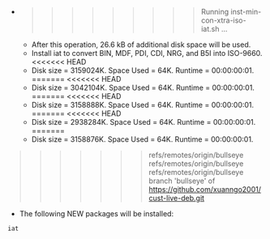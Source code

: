 * >>>>>>>>> Running inst-min-con-xtra-iso-iat.sh ...
  * After this operation, 26.6 kB of additional disk space will be used.
  * Install iat to convert BIN, MDF, PDI, CDI, NRG, and B5I into ISO-9660.
<<<<<<< HEAD
  * Disk size = 3159024K. Space Used = 64K. Runtime = 00:00:00:01.
=======
<<<<<<< HEAD
  * Disk size = 3042104K. Space Used = 64K. Runtime = 00:00:00:01.
=======
<<<<<<< HEAD
  * Disk size = 3158888K. Space Used = 64K. Runtime = 00:00:00:01.
=======
<<<<<<< HEAD
  * Disk size = 2938284K. Space Used = 64K. Runtime = 00:00:00:01.
=======
  * Disk size = 3158876K. Space Used = 64K. Runtime = 00:00:00:01.
>>>>>>> refs/remotes/origin/bullseye
>>>>>>> refs/remotes/origin/bullseye
>>>>>>> refs/remotes/origin/bullseye
>>>>>>> branch 'bullseye' of https://github.com/xuanngo2001/cust-live-deb.git
  * The following NEW packages will be installed:
  ```bash
iat
  ```
